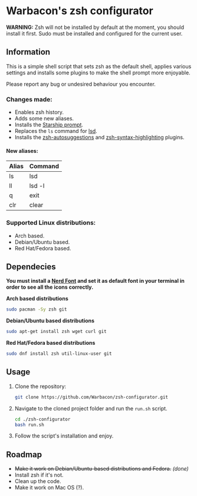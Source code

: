 # Warbacon's zsh configurator

**WARNING:** Zsh will not be installed by default at the moment, you should install it first. Sudo must be installed and configured for the current user.

## Information

This is a simple shell script that sets zsh as the default shell, applies various settings and installs some plugins to make the shell prompt more enjoyable.

Please report any bug or undesired behaviour you encounter.

### Changes made:

- Enables zsh history.
- Adds some new aliases.
- Installs the [Starship prompt](https://starship.rs).
- Replaces the ```ls``` command for [lsd](https://github.com/Peltoche/lsd).
- Installs the [zsh-autosuggestions](https://github.com/zsh-users/zsh-autosuggestions.git) and [zsh-syntax-highlighting](https://github.com/zsh-users/zsh-syntax-highlighting) plugins.

#### New aliases:

| Alias | Command |
|-------|---------|
| ls    | lsd     |
| ll    | lsd -l  |
| q     | exit    |
| clr   | clear   |

### Supported Linux distributions:

- Arch based.
- Debian/Ubuntu based.
- Red Hat/Fedora based.

## Dependecies

**You must install a [Nerd Font](https://www.nerdfonts.com/font-downloads) and set it as default font in your terminal in order to see all the icons correctly.**

**Arch based distributions**

```bash
sudo pacman -Sy zsh git
```

**Debian/Ubuntu based distributions**
```bash
sudo apt-get install zsh wget curl git
```

**Red Hat/Fedora based distributions**
```bash
sudo dnf install zsh util-linux-user git
```

## Usage

1. Clone the repository:
   
    ```bash
    git clone https://github.com/Warbacon/zsh-configurator.git
    ```

2. Navigate to the cloned project folder and run the ```run.sh``` script.
   
   ```bash
   cd ./zsh-configurator
   bash run.sh
   ```

3. Follow the script's installation and enjoy.

## Roadmap

- ~~Make it work on Debian/Ubuntu-based distributions and Fedora.~~ *(done)*
- Install zsh if it's not.
- Clean up the code.
- Make it work on Mac OS (?).
